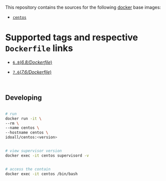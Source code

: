 This repository contains the sources for the following [docker](https://docker.io) base images:

- [`centos`](https://hub.docker.com/r/library/centos/)



# Supported tags and respective `Dockerfile` links

- [`6.8`(*6.8/Dockerfile*)](https://github.com/idoall/docker/blob/master/centos/6.8/Dockerfile)
- [`7.6`(*7.6/Dockerfile*)](https://github.com/idoall/docker/blob/master/centos/7.6/Dockerfile)

  ​

## Developing

```bash

# run
docker run -it \
--rm \
--name centos \
--hostname centos \
idoall/centos:<version>


# view supervisor version
docker exec -it centos supervisord -v


# access the contain
docker exec -it centos /bin/bash

```